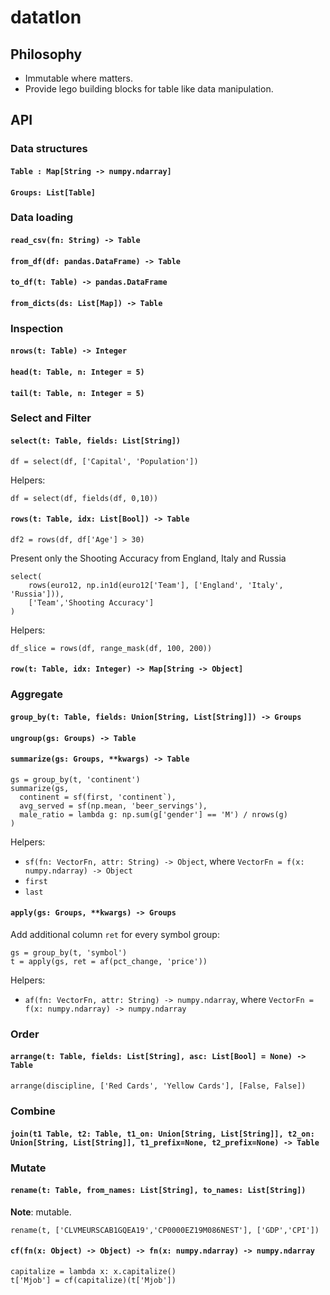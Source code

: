 # datatlon

## Philosophy

* Immutable where matters.
* Provide lego building blocks for table like data manipulation.

## API

### Data structures

#### `Table : Map[String -> numpy.ndarray]`

#### `Groups: List[Table]`



### Data loading

#### `read_csv(fn: String) -> Table`

#### `from_df(df: pandas.DataFrame) -> Table`

#### `to_df(t: Table) -> pandas.DataFrame`

#### `from_dicts(ds: List[Map]) -> Table`



### Inspection

#### `nrows(t: Table) -> Integer`

#### `head(t: Table, n: Integer = 5)`

#### `tail(t: Table, n: Integer = 5)`




### Select and Filter

#### `select(t: Table, fields: List[String])`

```
df = select(df, ['Capital', 'Population'])
```

Helpers:
```
df = select(df, fields(df, 0,10))
```

#### `rows(t: Table, idx: List[Bool]) -> Table`

```
df2 = rows(df, df['Age'] > 30)
```

Present only the Shooting Accuracy from England, Italy and Russia
```
select(
    rows(euro12, np.in1d(euro12['Team'], ['England', 'Italy', 'Russia'])),
    ['Team','Shooting Accuracy']
)
```

Helpers:
```
df_slice = rows(df, range_mask(df, 100, 200))
```

#### `row(t: Table, idx: Integer) -> Map[String -> Object]`


### Aggregate

#### `group_by(t: Table, fields: Union[String, List[String]]) -> Groups`

#### `ungroup(gs: Groups) -> Table`

#### `summarize(gs: Groups, **kwargs) -> Table`

```
gs = group_by(t, 'continent')
summarize(gs, 
  continent = sf(first, 'continent`),
  avg_served = sf(np.mean, 'beer_servings'),
  male_ratio = lambda g: np.sum(g['gender'] == 'M') / nrows(g)
)
```

Helpers:
* `sf(fn: VectorFn, attr: String) -> Object`, where `VectorFn = f(x: numpy.ndarray) -> Object`
* `first`
* `last`

#### `apply(gs: Groups, **kwargs) -> Groups`

Add additional column `ret` for every symbol group:

```
gs = group_by(t, 'symbol')
t = apply(gs, ret = af(pct_change, 'price'))
```

Helpers:
* `af(fn: VectorFn, attr: String) -> numpy.ndarray`, where `VectorFn = f(x: numpy.ndarray) -> numpy.ndarray`

### Order

#### `arrange(t: Table, fields: List[String], asc: List[Bool] = None) -> Table`

```
arrange(discipline, ['Red Cards', 'Yellow Cards'], [False, False])
```

### Combine

#### `join(t1 Table, t2: Table, t1_on: Union[String, List[String]], t2_on: Union[String, List[String]], t1_prefix=None, t2_prefix=None) -> Table`


### Mutate

#### `rename(t: Table, from_names: List[String], to_names: List[String])`

**Note**: mutable.

```
rename(t, ['CLVMEURSCAB1GQEA19','CP0000EZ19M086NEST'], ['GDP','CPI'])
```

#### `cf(fn(x: Object) -> Object) -> fn(x: numpy.ndarray) -> numpy.ndarray`

```
capitalize = lambda x: x.capitalize()
t['Mjob'] = cf(capitalize)(t['Mjob'])
```
